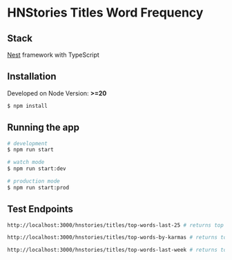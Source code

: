 # HNStories Titles Word Frequency

## Stack

[Nest](https://github.com/nestjs/nest) framework with TypeScript

## Installation

Developed on Node Version: **>=20**

```bash
$ npm install
```

## Running the app

```bash
# development
$ npm run start

# watch mode
$ npm run start:dev

# production mode
$ npm run start:prod
```

## Test Endpoints

```bash
http://localhost:3000/hnstories/titles/top-words-last-25 # returns top 10 most occurring words in the titles of the last 25 stories

http://localhost:3000/hnstories/titles/top-words-by-karmas # returns top 10 most occurring words in titles of the last 600 stories of users with at least 10 karma

http://localhost:3000/hnstories/titles/top-words-last-week # returns top 10 most occurring words in the titles of the stories of exactly the last week (*NOTE*: loads on 2 minutes avg due to nature of the endopint)
```
